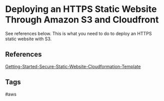 # Deploying an HTTPS Static Website Through Amazon S3 and Cloudfront

See references below. This is what you need to do to deploy an HTTPS static website with S3.  

## References
[Getting-Started-Secure-Static-Website-Cloudformation-Template](https://docs.aws.amazon.com/AmazonCloudFront/latest/DeveloperGuide/getting-started-secure-static-website-cloudformation-template.html)

## Tags
#aws
